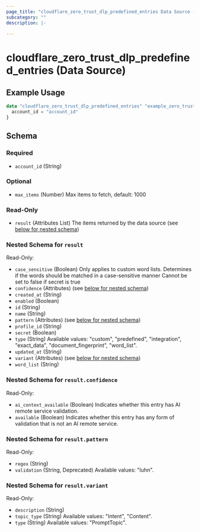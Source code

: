 ```yaml
---
page_title: "cloudflare_zero_trust_dlp_predefined_entries Data Source - Cloudflare"
subcategory: ""
description: |-
  
---
```


# cloudflare_zero_trust_dlp_predefined_entries (Data Source)



## Example Usage

```terraform
data "cloudflare_zero_trust_dlp_predefined_entries" "example_zero_trust_dlp_predefined_entries" {
  account_id = "account_id"
}
```

<!-- schema generated by tfplugindocs -->
## Schema

### Required

- `account_id` (String)

### Optional

- `max_items` (Number) Max items to fetch, default: 1000

### Read-Only

- `result` (Attributes List) The items returned by the data source (see [below for nested schema](#nestedatt--result))

<a id="nestedatt--result"></a>
### Nested Schema for `result`

Read-Only:

- `case_sensitive` (Boolean) Only applies to custom word lists.
Determines if the words should be matched in a case-sensitive manner
Cannot be set to false if secret is true
- `confidence` (Attributes) (see [below for nested schema](#nestedatt--result--confidence))
- `created_at` (String)
- `enabled` (Boolean)
- `id` (String)
- `name` (String)
- `pattern` (Attributes) (see [below for nested schema](#nestedatt--result--pattern))
- `profile_id` (String)
- `secret` (Boolean)
- `type` (String) Available values: "custom", "predefined", "integration", "exact_data", "document_fingerprint", "word_list".
- `updated_at` (String)
- `variant` (Attributes) (see [below for nested schema](#nestedatt--result--variant))
- `word_list` (String)

<a id="nestedatt--result--confidence"></a>
### Nested Schema for `result.confidence`

Read-Only:

- `ai_context_available` (Boolean) Indicates whether this entry has AI remote service validation.
- `available` (Boolean) Indicates whether this entry has any form of validation that is not an AI remote service.


<a id="nestedatt--result--pattern"></a>
### Nested Schema for `result.pattern`

Read-Only:

- `regex` (String)
- `validation` (String, Deprecated) Available values: "luhn".


<a id="nestedatt--result--variant"></a>
### Nested Schema for `result.variant`

Read-Only:

- `description` (String)
- `topic_type` (String) Available values: "Intent", "Content".
- `type` (String) Available values: "PromptTopic".


